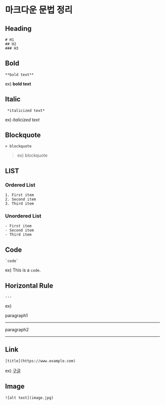 # 마크다운 문법 정리

## Heading

```
# H1
## H2
### H3
```

## Bold

```
**bold text**
```

ex) **bold text**

## Italic

```
 *italicized text*
```

ex) _italicized text_

## Blockquote

```
> blockquote
```

> ex)
> blockquote

## LIST

### Ordered List

```
1. First item
2. Second item
3. Third item
```

### Unordered List

```
- First item
- Second item
- Third item
```

## Code

```
`code`
```

ex) This is a `code`.

## Horizontal Rule

```
---
```

ex)

paragraph1

---

paragraph2

---

## Link

```
[title](https://www.example.com)
```

ex) [구글](https://google.com)

## Image

```
![alt text](image.jpg)
```
